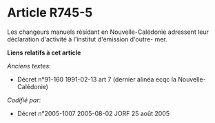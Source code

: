 # Article R745-5

Les changeurs manuels résidant en Nouvelle-Calédonie adressent leur déclaration d'activité à l'institut d'émission d'outre-
mer.

**Liens relatifs à cet article**

_Anciens textes_:

  - Décret n°91-160 1991-02-13 art 7 (dernier alinéa ecqc la Nouvelle-Calédonie)

_Codifié par_:

  - Décret n°2005-1007 2005-08-02 JORF 25 août 2005
